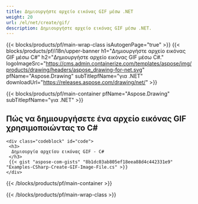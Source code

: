 ```yaml
---
title: Δημιουργήστε αρχείο εικόνας GIF μέσω .NET
weight: 20
url: /el/net/create/gif/
description: Δημιουργήστε αρχείο εικόνας GIF μέσω .NET.
---
```


{{< blocks/products/pf/main-wrap-class isAutogenPage="true" >}}
{{< blocks/products/pf/i18n/upper-banner h1="Δημιουργήστε αρχείο εικόνας GIF μέσω C#" h2="Δημιουργήστε αρχείο εικόνας GIF μέσω C#." logoImageSrc="https://cms.admin.containerize.com/templates/aspose/img/products/drawing/headers/aspose_drawing-for-net.svg" pfName="Aspose.Drawing" subTitlepfName="για .NET" downloadUrl="https://releases.aspose.com/drawing/net/" >}}

{{< blocks/products/pf/main-container pfName="Aspose.Drawing" subTitlepfName="για .NET" >}}

<h2>Πώς να δημιουργήσετε ένα αρχείο εικόνας GIF χρησιμοποιώντας το C#</h2>

    <div class="codeblock" id="code">
     <h3>
      Δημιουργία αρχείου εικόνας GIF - C#
     </h3>
     {{< gist "aspose-com-gists" "8b1dc03ab805ef18eea88d4c442331e9" "Examples-CSharp-Create-GIF-Image-File.cs" >}}
    </div>

{{< /blocks/products/pf/main-container >}}


{{< /blocks/products/pf/main-wrap-class >}}
